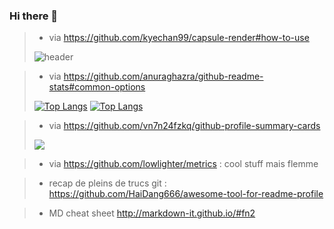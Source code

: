### Hi there 👋

> - via https://github.com/kyechan99/capsule-render#how-to-use
> 
> ![header](https://capsule-render.vercel.app/api?type=waving&color=gradient&height=150&section=header&text=Welcome&animation=fadeIn&fontSize=50&fontAlign=50&fontAlignY=30)

> - via https://github.com/anuraghazra/github-readme-stats#common-options
> 
> [![Top Langs](https://github-readme-stats.vercel.app/api/top-langs/?username=amontaut&layout=compact&bg_color=C9D3C9&title_color=3C7546&text_color=3C7546&hide_border=yes)](https://github.com/amontaut/github-readme-stats)
[![Top Langs](https://github-readme-stats.vercel.app/api/top-langs/?username=amontaut&layout=compact&theme=vue-dark)](https://github.com/amontaut/github-readme-stats)

> - via https://github.com/vn7n24fzkq/github-profile-summary-cards
>  
> ![](https://github-profile-summary-cards.vercel.app/api/cards/profile-details?username=amontaut&theme=solarized_dark)


> - via https://github.com/lowlighter/metrics : cool stuff mais flemme

> - recap de pleins de trucs git : https://github.com/HaiDang666/awesome-tool-for-readme-profile

> - MD cheat sheet http://markdown-it.github.io/#fn2

